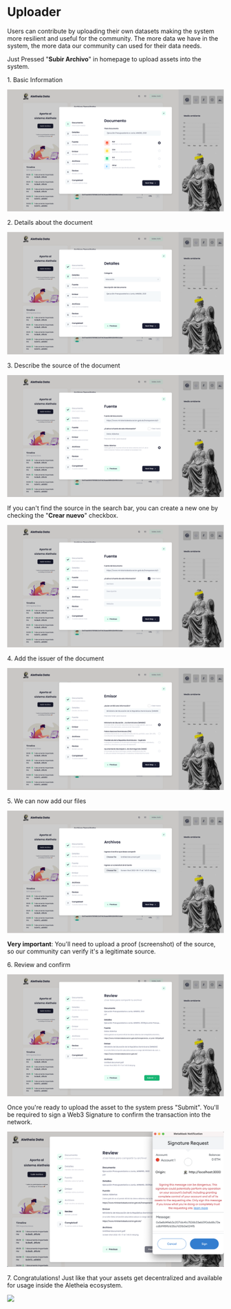 # Uploader

Users can contribute by uploading their own datasets making the system more resilient and useful for the community. The more data we have in the system, the more data our community can used for their data needs.&#x20;

Just Pressed "**Subir Archivo**" in homepage to upload assets into the system.

1\. Basic Information

![](../.gitbook/assets/1.png)

2\. Details about the document

![](../.gitbook/assets/2.png)

3\. Describe the source of the document

![](../.gitbook/assets/3.png)

If you can't find the source in the search bar, you can create a new one by checking the "**Crear nuevo**" checkbox.

![](../.gitbook/assets/4.png)

4\. Add the issuer of the document

![](../.gitbook/assets/5.png)

5\. We can now add our files

![](../.gitbook/assets/6.png)

**Very important**: You'll need to upload a proof (screenshot) of the source, so our community can verify it's a legitimate source.

6\. Review and confirm

![](../.gitbook/assets/7.png)

Once you're ready to upload the asset to the system press "Submit". You'll be required to sign a Web3 Signature to confirm the transaction into the network.

![](<../.gitbook/assets/Screen Shot 2022-05-17 at 5.09.38 PM.png>)

7\. Congratulations! Just like that your assets get decentralized and available for usage inside the Aletheia ecosystem.

![](../.gitbook/assets/app.aletheiadata.org\_dashboard-min.png)
